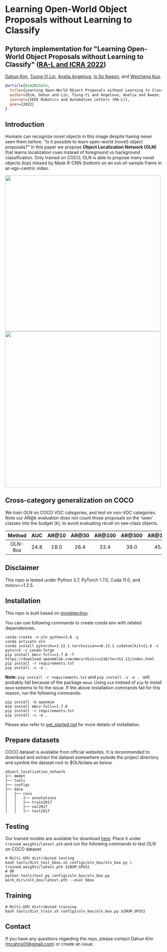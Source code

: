 
# Learning Open-World Object Proposals without Learning to Classify

## Pytorch implementation for "Learning Open-World Object Proposals without Learning to Classify" ([RA-L and ICRA 2022](https://arxiv.org/abs/2108.06753)) <br/>

[Dahun Kim](https://mcahny.github.io/), [Tsung-Yi Lin](https://scholar.google.com/citations?user=_BPdgV0AAAAJ), [Anelia Angelova](https://scholar.google.co.kr/citations?user=nkmDOPgAAAAJ), [In So Kweon](https://rcv.kaist.ac.kr), and [Weicheng Kuo](https://weichengkuo.github.io/).

```bibtex
@article{kim2021oln,
  title={Learning Open-World Object Proposals without Learning to Classify},
  author={Kim, Dahun and Lin, Tsung-Yi and Angelova, Anelia and Kweon, In So and Kuo, Weicheng},
  journal={IEEE Robotics and Automation Letters (RA-L)},
  year={2022}
}
```


## Introduction

Humans can recognize novel objects in this image despite having never seen them  before. “Is it possible to learn open-world (novel) object proposals?” In this paper we propose **Object Localization Network (OLN)** that learns localization cues instead of foreground vs background classification. Only trained on COCO, OLN is able to propose many novel objects (top) missed by Mask R-CNN (bottom) on an out-of-sample frame in an ego-centric video.

<img src="./images/epic.png" width="500"> <img src="./images/oln_overview.png" width="500"> <br/>

## Cross-category generalization on COCO

We train OLN on COCO VOC categories, and test on non-VOC categories. Note our AR@k evaluation does not count those proposals on the 'seen' classes into the budget (k), to avoid evaluating recall on see-class objects.

|     Method     |  AUC  | AR@10 | AR@30 | AR@100 | AR@300 | AR@1000 | Download |
|:--------------:|:-----:|:-----:|:-----:|:------:|:------:|:-------:|:--------:|
|    OLN-Box     | 24.8  | 18.0  | 26.4  |  33.4  |  39.0  |  45.0   | [model](https://drive.google.com/uc?id=1uL6TRhpSILvWeR6DZ0x9K9VywrQXQvq9) |


## Disclaimer

This repo is tested under Python 3.7, PyTorch 1.7.0, Cuda 11.0, and mmcv==1.2.5.

## Installation

This repo is built based on [mmdetection](https://github.com/open-mmlab/mmdetection). 

You can use following commands to create conda env with related dependencies.
```
conda create -n oln python=3.8 -y
conda activate oln
conda install pytorch==1.12.1 torchvision==0.13.1 cudatoolkit=11.6 -c pytorch -c conda-forge
pip install mmcv-full==1.7.0 -f https://download.openmmlab.com/mmcv/dist/cu116/torch1.12/index.html
pip install -r requirements.txt
pip install -v -e . 
```

**Note:** `pip install -r requirements.txt` and `pip install -v -e . ` will probably fail because of the package `mmvm`. Using `mim` instead of `pip` to install `mmvm` seewms to fix the issue. If the above installation commands fail for this reason, run the following commands:

```
pip install -U openmim
mim install mmcv-full==1.7.0
pip install -r requirements.txt
pip install -v -e . 
```

Please also refer to [get_started.md](docs/get_started.md) for more details of installation.


## Prepare datasets

COCO dataset is available from official websites. It is recommended to download and extract the dataset somewhere outside the project directory and symlink the dataset root to $OLN/data as below.
```
object_localization_network
├── mmdet
├── tools
├── configs
├── data
│   ├── coco
│   │   ├── annotations
│   │   ├── train2017
│   │   ├── val2017
│   │   ├── test2017

```


## Testing
Our trained models are available for download [here](https://drive.google.com/uc?id=1uL6TRhpSILvWeR6DZ0x9K9VywrQXQvq9). Place it under `trained_weights/latest.pth` and run the following commands to test OLN on COCO dataset.

```
# Multi-GPU distributed testing
bash tools/dist_test_bbox.sh configs/oln_box/oln_box.py \
trained_weights/latest.pth ${NUM_GPUS}
# OR
python tools/test.py configs/oln_box/oln_box.py work_dirs/oln_box/latest.pth --eval bbox
```


## Training
```
# Multi-GPU distributed training
bash tools/dist_train.sh configs/oln_box/oln_box.py ${NUM_GPUS}

```


## Contact

If you have any questions regarding the repo, please contact Dahun Kim (mcahny01@gmail.com) or create an issue.
